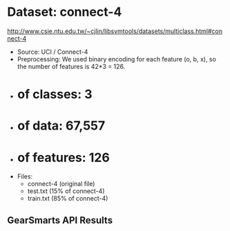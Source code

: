 # Dataset: connect-4
http://www.csie.ntu.edu.tw/~cjlin/libsvmtools/datasets/multiclass.html#connect-4
 * Source: UCI / Connect-4
 * Preprocessing: We used binary encoding for each feature (o, b, x), so the number of features is 42*3 = 126.
 * # of classes: 3
 * # of data: 67,557
 * # of features: 126
 * Files:
   * connect-4 (original file)
   * test.txt (15% of connect-4)
   * train.txt (85% of connect-4)

## GearSmarts API Results

```js

```
